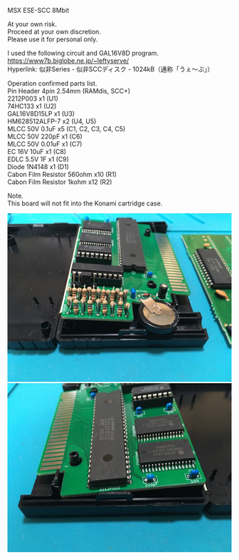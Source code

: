 MSX ESE-SCC 8Mbit  

At your own risk.  
Proceed at your own discretion.  
Please use it for personal only.  

I used the following circuit and GAL16V8D program.  
 https://www7b.biglobe.ne.jp/~leftyserve/  
 Hyperlink: 似非Series - 似非SCCディスク - 1024kB（通称「うぇ～ぶ」）  

Operation confirmed parts list.  
 Pin Header 4pin 2.54mm (RAMdis, SCC+)  
 2212P003 x1 (U1)  
 74HC133 x1 (U2)  
 GAL16V8D15LP x1 (U3)  
 HM628512ALFP-7 x2 (U4, U5)  
 MLCC 50V 0.1uF x5 (C1, C2, C3, C4, C5)  
 MLCC 50V 220pF x1 (C6)  
 MLCC 50V 0.01uF x1 (C7)  
 EC 16V 10uF x1 (C8)  
 EDLC 5.5V 1F x1 (C9)  
 Diode 1N4148 x1 (D1)  
 Cabon Film Resistor 560ohm x10  (R1)  
 Cabon Film Resistor 1kohm x12  (R2)  

Note.  
This board will not fit into the Konami cartridge case.  

![01](/jpg/01.jpg)
![02](/jpg/02.jpg)
